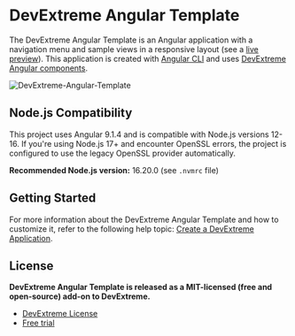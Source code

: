 # DevExtreme Angular Template

The DevExtreme Angular Template is an Angular application with a navigation menu and sample views in a responsive layout (see a [live preview](https://devexpress.github.io/devextreme-angular-template)). This application is created with [Angular CLI](https://github.com/angular/angular-cli) and uses [DevExtreme Angular components](https://js.devexpress.com/Documentation/Guide/Angular_Components/DevExtreme_Angular_Components/).

![DevExtreme-Angular-Template](https://user-images.githubusercontent.com/2280467/74529582-7bfb0500-4f39-11ea-830f-b8583c7a5478.png)

## Node.js Compatibility

This project uses Angular 9.1.4 and is compatible with Node.js versions 12-16. If you're using Node.js 17+ and encounter OpenSSL errors, the project is configured to use the legacy OpenSSL provider automatically.

**Recommended Node.js version:** 16.20.0 (see `.nvmrc` file)

## Getting Started

For more information about the DevExtreme Angular Template and how to customize it, refer to the following help topic: [Create a DevExtreme Application](https://js.devexpress.com/Documentation/Guide/Angular_Components/Getting_Started/Create_a_DevExtreme_Application/).

## License

**DevExtreme Angular Template is released as a MIT-licensed (free and open-source) add-on to DevExtreme.**

- [DevExtreme License](https://js.devexpress.com/Licensing/)
- [Free trial](http://js.devexpress.com/Buy/)

